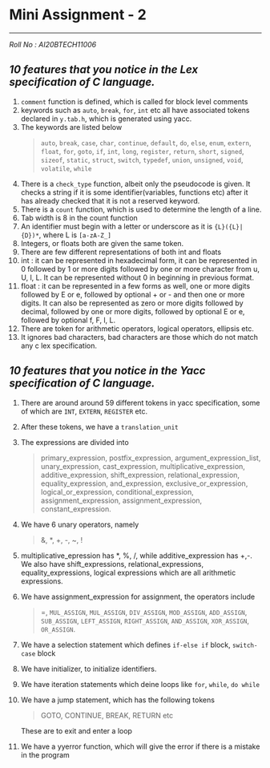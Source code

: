 # Mini Assignment - 2
---------------------
*Roll No : AI20BTECH11006*

## *10 features that you notice in the Lex specification of C language.*
1. `comment` function is defined, which is called for block level comments
2. keywords such as `auto`, `break`, `for`, `int` etc all have associated tokens declared in `y.tab.h`, which is generated using yacc.
3. The keywords are listed below
    > `auto`, `break`, `case`, `char`, `continue`, `default`, `do`, `else`, `enum`, `extern`, `float`, `for`, `goto`, `if`, `int`, `long`, `register`, `return`, `short`, `signed`, `sizeof`, `static`, `struct`, `switch`, `typedef`, `union`, `unsigned`, `void`, `volatile`, `while`
4. There is a `check_type` function, albeit only the pseudocode is given. It checks a string if it is some identifier(variables, functions etc) after it has already checked that it is not a reserved keyword. 
5. There is a `count` function, which is used to determine the length of a line.
6. Tab width is 8 in the count function
7. An identifier must begin with a letter or underscore as it is `{L}({L}|{D})*`, where L is `[a-zA-Z_]`
8. Integers, or floats both are given the same token.
9. There are few different representations of both int and floats
10. int : it can be represented in hexadecimal form, it can be represented in 0 followed by 1 or more digits followed by one or more character from u, U, l, L. It can be represented without 0 in beginning in previous format.
11. float : it can be represented in a few forms as well, one or more digits followed by E or e, followed by optional + or - and then one or more digits. It can also be represented as zero or more digits followed by decimal, followed by one or more digits, followed by optional E or e, followed by optional f, F, l, L.
12. There are token for arithmetic operators, logical operators, ellipsis etc.
13. It ignores bad characters, bad characters are those which do not match any c lex specification.

## *10 features that you notice in the Yacc specification of C language.*
1. There are around around 59 different tokens in yacc specification, some of which are `INT`, `EXTERN`, `REGISTER` etc.
2. After these tokens, we have a `translation_unit`
3. The expressions are divided into
    > primary_expression, postfix_expression, argument_expression_list, unary_expression, cast_expression, multiplicative_expression, additive_expression, shift_expression, relational_expression, equality_expression, and_expression, exclusive_or_expression, logical_or_expression, conditional_expression, assignment_expression, assignment_expression, constant_expression.
4. We have 6 unary operators, namely
    > &, *, +, -, ~, !
5. multiplicative_epression has *, %, /, while additive_expression has +,-. We also have shift_expressions, relational_expressions, equality_expressions, logical expressions which are all arithmetic expressions.
6. We have assignment_expression for assignment, the operators include
    > =, `MUL_ASSIGN`, `MUL_ASSIGN`, `DIV_ASSIGN`, `MOD_ASSIGN`, `ADD_ASSIGN`, `SUB_ASSIGN`, `LEFT_ASSIGN`, `RIGHT_ASSIGN`, `AND_ASSIGN`, `XOR_ASSIGN`, `OR_ASSIGN`.
7. We have a selection statement which defines `if-else if` block, `switch-case` block
8. We have initializer, to initialize identifiers.
9. We have iteration statements which deine loops like `for`, `while`, `do while`  
10. We have a jump statement, which has the following tokens
    > GOTO, CONTINUE, BREAK, RETURN etc

    These are to exit and enter a loop
11. We have a yyerror function, which will give the error if there is a mistake in the program






   